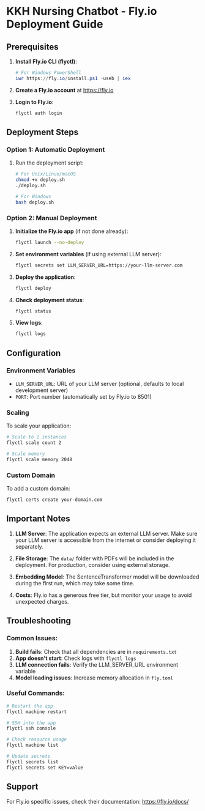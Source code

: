 # KKH Nursing Chatbot - Fly.io Deployment Guide

## Prerequisites

1. **Install Fly.io CLI (flyctl)**:
   ```powershell
   # For Windows PowerShell
   iwr https://fly.io/install.ps1 -useb | iex
   ```

2. **Create a Fly.io account** at https://fly.io

3. **Login to Fly.io**:
   ```bash
   flyctl auth login
   ```

## Deployment Steps

### Option 1: Automatic Deployment

1. Run the deployment script:
   ```bash
   # For Unix/Linux/macOS
   chmod +x deploy.sh
   ./deploy.sh
   
   # For Windows
   bash deploy.sh
   ```

### Option 2: Manual Deployment

1. **Initialize the Fly.io app** (if not done already):
   ```bash
   flyctl launch --no-deploy
   ```

2. **Set environment variables** (if using external LLM server):
   ```bash
   flyctl secrets set LLM_SERVER_URL=https://your-llm-server.com
   ```

3. **Deploy the application**:
   ```bash
   flyctl deploy
   ```

4. **Check deployment status**:
   ```bash
   flyctl status
   ```

5. **View logs**:
   ```bash
   flyctl logs
   ```

## Configuration

### Environment Variables

- `LLM_SERVER_URL`: URL of your LLM server (optional, defaults to local development server)
- `PORT`: Port number (automatically set by Fly.io to 8501)

### Scaling

To scale your application:
```bash
# Scale to 2 instances
flyctl scale count 2

# Scale memory
flyctl scale memory 2048
```

### Custom Domain

To add a custom domain:
```bash
flyctl certs create your-domain.com
```

## Important Notes

1. **LLM Server**: The application expects an external LLM server. Make sure your LLM server is accessible from the internet or consider deploying it separately.

2. **File Storage**: The `data/` folder with PDFs will be included in the deployment. For production, consider using external storage.

3. **Embedding Model**: The SentenceTransformer model will be downloaded during the first run, which may take some time.

4. **Costs**: Fly.io has a generous free tier, but monitor your usage to avoid unexpected charges.

## Troubleshooting

### Common Issues:

1. **Build fails**: Check that all dependencies are in `requirements.txt`
2. **App doesn't start**: Check logs with `flyctl logs`
3. **LLM connection fails**: Verify the LLM_SERVER_URL environment variable
4. **Model loading issues**: Increase memory allocation in `fly.toml`

### Useful Commands:

```bash
# Restart the app
flyctl machine restart

# SSH into the app
flyctl ssh console

# Check resource usage
flyctl machine list

# Update secrets
flyctl secrets list
flyctl secrets set KEY=value
```

## Support

For Fly.io specific issues, check their documentation: https://fly.io/docs/
